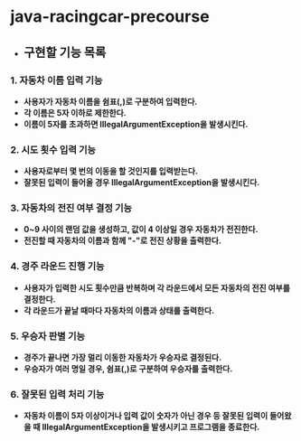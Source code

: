 # java-racingcar-precourse


- ## 구현할 기능 목록

### 1. 자동차 이름 입력 기능
- **사용자가 자동차 이름을 쉼표(,)로 구분하여 입력한다.**
- **각 이름은 5자 이하로 제한한다.**
- **이름이 5자를 초과하면 IllegalArgumentException을 발생시킨다.**

### 2. 시도 횟수 입력 기능
- **사용자로부터 몇 번의 이동을 할 것인지를 입력받는다.**
- **잘못된 입력이 들어올 경우 IllegalArgumentException을 발생시킨다.**

### 3. 자동차의 전진 여부 결정 기능
- **0~9 사이의 랜덤 값을 생성하고, 값이 4 이상일 경우 자동차가 전진한다.**
- **전진할 때 자동차의 이름과 함께 "-"로 전진 상황을 출력한다.**

### 4. 경주 라운드 진행 기능
- **사용자가 입력한 시도 횟수만큼 반복하며 각 라운드에서 모든 자동차의 전진 여부를 결정한다.**
- **각 라운드가 끝날 때마다 자동차의 이름과 상태를 출력한다.**

### 5. 우승자 판별 기능
- **경주가 끝나면 가장 멀리 이동한 자동차가 우승자로 결정된다.**
- **우승자가 여러 명일 경우, 쉼표(,)로 구분하여 우승자를 출력한다.**

### 6. 잘못된 입력 처리 기능
- **자동차 이름이 5자 이상이거나 입력 값이 숫자가 아닌 경우 등 잘못된 입력이 들어왔을 때 IllegalArgumentException을 발생시키고 프로그램을 종료한다.**